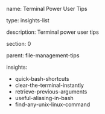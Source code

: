 name: Terminal Power User Tips

type: insights-list

description: Terminal power user tips

section: 0

parent: file-management-tips

insights:
  - quick-bash-shortcuts
  - clear-the-terminal-instantly
  - retrieve-previous-arguments
  - useful-aliasing-in-bash
  - find-any-unix-linux-command
